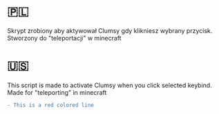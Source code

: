# 🇵🇱
Skrypt zrobiony aby aktywował Clumsy gdy klikniesz wybrany przycisk.
    Stworzony do "teleportacji" w minecraft

# 🇺🇸
This script is made to activate Clumsy when you click selected keybind.
    Made for "teleporting" in minecraft

```diff
- This is a red colored line
```
